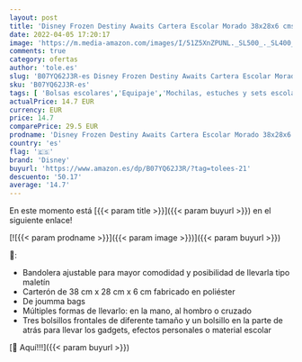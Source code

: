 ```yaml
---
layout: post
title: 'Disney Frozen Destiny Awaits Cartera Escolar Morado 38x28x6 cms Poliéster'
date: 2022-04-05 17:20:17
image: 'https://m.media-amazon.com/images/I/51Z5XnZPUNL._SL500_._SL400_.jpg'
comments: true
category: ofertas
author: 'tole.es'
slug: 'B07YQ62J3R-es Disney Frozen Destiny Awaits Cartera Escolar Morado...'
sku: 'B07YQ62J3R-es'
tags: [ 'Bolsas escolares','Equipaje','Mochilas, estuches y sets escolares','disney','escolar', ]
actualPrice: 14.7 EUR
currency: EUR
price: 14.7
comparePrice: 29.5 EUR
prodname: 'Disney Frozen Destiny Awaits Cartera Escolar Morado 38x28x6 cms Poliéster'
country: 'es'
flag: '🇪🇸'
brand: 'Disney'
buyurl: 'https://www.amazon.es/dp/B07YQ62J3R/?tag=tolees-21'
descuento: '50.17'
average: '14.7'
---
```


En este momento está [{{< param title >}}]({{< param buyurl >}}) en el siguiente enlace!

[![{{< param prodname >}}]({{< param image >}})]({{< param buyurl >}})

🔎:

- Bandolera ajustable para mayor comodidad y posibilidad de llevarla tipo maletín
- Carterón de 38 cm x 28 cm x 6 cm fabricado en poliéster
- De joumma bags
- Múltiples formas de llevarlo: en la mano, al hombro o cruzado
- Tres bolsillos frontales de diferente tamaño y un bolsillo en la parte de atrás para llevar los gadgets, efectos personales o material escolar

[🛒 Aquí!!!]({{< param buyurl >}})
